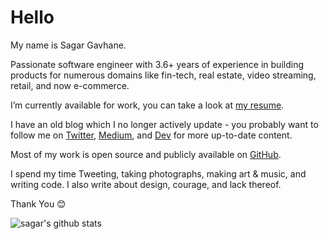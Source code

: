 # Hello

My name is Sagar Gavhane.

Passionate software engineer with 3.6+ years of experience in building products for numerous domains like fin-tech, real estate, video streaming, retail, and now e-commerce.

I’m currently available for work, you can take a look at [my resume](https://resume.io/r/zUMxWOl6F).

I have an old blog which I no longer actively update - you probably want to follow me on [Twitter](https://twitter.com/sagar_codes), [Medium](https://medium.com/@sagar_gavhane), and [Dev](https://dev.to/sagar) for more up-to-date content.

Most of my work is open source and publicly available on [GitHub](https://github.com/sagar-gavhane).

I spend my time Tweeting, taking photographs, making art & music, and writing code. I also write about design, courage, and lack thereof.

Thank You 😊

![sagar's github stats](https://github-readme-stats.vercel.app/api?username=sagar-gavhane&show_icons=true)
